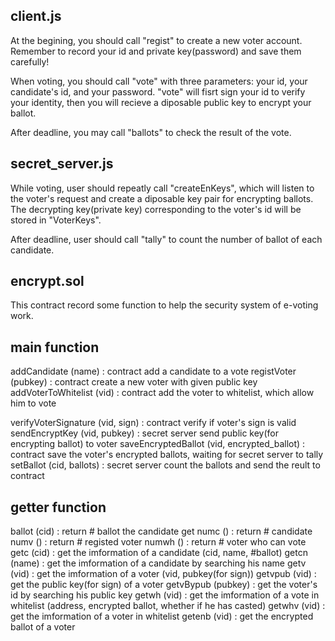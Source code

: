 client.js
---------

At the begining, you should call "regist" to create a new voter account.
Remember to record your id and private key(password) and save them carefully!

When voting, you should call "vote" with three parameters: your id, your candidate's id, and your password.
"vote" will fisrt sign your id to verify your identity, then you will recieve a diposable public key to encrypt your ballot.

After deadline, you may call "ballots" to check the result of the vote.



secret_server.js
----------------

While voting, user should repeatly call "createEnKeys", which will listen to the voter's request and create a diposable key pair for encrypting ballots. The decrypting key(private key) corresponding to the voter's id will be stored in "VoterKeys".

After deadline, user should call "tally" to count the number of ballot of each candidate.



encrypt.sol
-----------

This contract record some function to help the security system of e-voting work.

main function
-------------
addCandidate            (name)                    : contract add a candidate to a vote
registVoter             (pubkey)                  : contract create a new voter with given public key
addVoterToWhitelist     (vid)                     : contract add the voter to whitelist, which allow him to vote

verifyVoterSignature    (vid, sign)               : contract verify if voter's sign is valid
sendEncryptKey          (vid, pubkey)             : secret server send public key(for encrypting ballot) to voter
saveEncryptedBallot     (vid, encrypted_ballot)   : contract save the voter's encrypted ballots, waiting for secret server to tally
setBallot               (cid, ballots)            : secret server count the ballots and send the reult to contract


getter function
---------------
ballot                  (cid)                     : return # ballot the candidate get
numc                    ()                        : return # candidate
numv                    ()                        : return # registed voter
numwh                   ()                        : return # voter who can vote
getc                    (cid)                     : get the imformation of a candidate (cid, name, #ballot)
getcn                   (name)                    : get the imformation of a candidate by searching his name
getv                    (vid)                     : get the imformation of a voter (vid, pubkey(for sign))
getvpub                 (vid)                     : get the public key(for sign) of a voter
getvBypub               (pubkey)                  : get the voter's id by searching his public key
getwh                   (vid)                     : get the imformation of a vote in whitelist (address, encrypted ballot, whether if he has casted)
getwhv                  (vid)                     : get the imformation of a voter in whitelist
getenb                  (vid)                     : get the encrypted ballot of a voter
